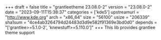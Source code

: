 +++
draft = false
title = "grantleetheme 23.08.0-2"
version = "23.08.0-2"
date = "2023-09-11T15:38:37"
categories = ['kde5']
upstreamurl = "http://www.kde.org"
arch = "x86_64"
size = "56100"
usize = "206339"
sha1sum = "4ce4ab3264794d24483d3d9e582f91369e3bd0d0"
depends = "['grantlee>=5.1.0-2', 'knewstuff>=5.110.0']"
+++
This lib provides grantlee theme support